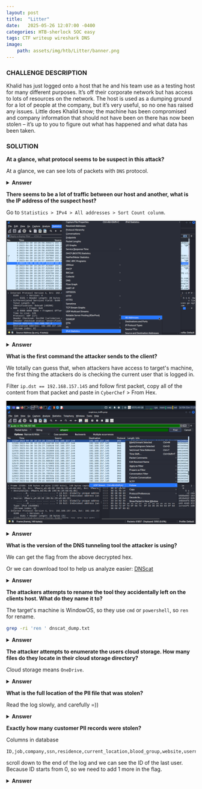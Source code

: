```yaml
---
layout: post
title:  "Litter"
date:   2025-05-26 12:07:00 -0400
categories: HTB-sherlock SOC easy
tags: CTF writeup wireshark DNS
image:
    path: assets/img/htb/Litter/banner.png
---
```


### CHALLENGE DESCRIPTION
Khalid has just logged onto a host that he and his team use as a testing host for many different purposes. It’s off their corporate network but has access to lots of resources on the network. The host is used as a dumping ground for a lot of people at the company, but it’s very useful, so no one has raised any issues. Little does Khalid know; the machine has been compromised and company information that should not have been on there has now been stolen – it’s up to you to figure out what has happened and what data has been taken.

### SOLUTION 

**At a glance, what protocol seems to be suspect in this attack?**

At a glance, we can see lots of packets with `DNS` protocol.

<details>
<summary><b>Answer</b></summary>
DNS
</details>

**There seems to be a lot of traffic between our host and another, what is the IP address of the suspect host?**

Go to `Statistics > IPv4 > All addresses > Sort Count colunm`.

![](assets/img/htb/Litter/1.png)

<details>
<summary><b>Answer</b></summary>
192.168.157.145
</details>

**What is the first command the attacker sends to the client?**

We totally can guess that, when attackers have access to target's machine, the first thing the attackers do is checking the current user that is logged in.

Filter `ip.dst == 192.168.157.145` and follow first packet, copy all of the content from that packet and paste in `CyberChef` > From Hex.

![](assets/img/htb/Litter/2.png)
<details>
<summary><b>Answer</b></summary>
whoami
</details>

**What is the version of the DNS tunneling tool the attacker is using?**

We can get the flag from the above decrypted hex.

Or we can download tool to help us analyze easier: [DNScat](https://github.com/josemlwdf/DNScat-Decoder)

<details>
<summary><b>Answer</b></summary>
0.07
</details>

**The attackers attempts to rename the tool they accidentally left on the clients host. What do they name it to?**

The target's machine is WindowOS, so they use `cmd` or `powershell`, so `ren` for rename.

```bash
grep -ri 'ren ' dnscat_dump.txt
```

<details>
<summary><b>Answer</b></summary>
win_installer.exe
</details>

**The attacker attempts to enumerate the users cloud storage. How many files do they locate in their cloud storage directory?**

Cloud storage means `OneDrive`.

<details>
<summary><b>Answer</b></summary>
0
</details>

**What is the full location of the PII file that was stolen?**

Read the log slowly, and carefully =))

<details>
<summary><b>Answer</b></summary>
C:\Users\test\Documents\client data optimisation\user details.csv
</details>

**Exactly how many customer PII records were stolen?**

Columns in database
```
ID,job,company,ssn,residence,current_location,blood_group,website,username,name,sex,address,mail,birthdate
```

scroll down to the end of the log and we can see the ID of the last user. Because ID starts from 0, so we need to add 1 more in the flag.

<details>
<summary><b>Answer</b></summary>
721
</details>

